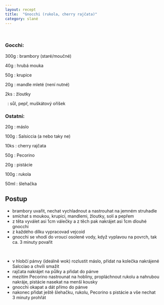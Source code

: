 ```yaml
---
layout: recept
title:  "Gnocchi (rukola, cherry rajčata)"
category: slané
---
```


<br>

<div class="ingredience" markdown="1">

### Gocchi:

300g
: brambory (staré/moučné)

40g
: hrubá mouka

50g
: krupice

20g
: mandle mleté (není nutné)

2ks
: žloutky

&nbsp;
: sůl, pepř, muškátový oříšek

### Ostatní:

20g
: máslo

100g
: Salsiccia (a nebo taky ne)

10ks
: cherry rajčata

50g
: Pecorino

20g
: pistácie

100g
: rukola

50ml
: šlehačka

</div>


## Postup

<div class="postup" markdown="1">  

- brambory uvařit, nechat vychladnout a nastrouhat na jemném struhadle
- smíchat s moukou, krupicí, mandlemi, žloutky, solí a pepřem
- z těta vyválet asi 1cm válečky a z těch pak nakrájet asi 1cm dlouhé gnocchi
- z každého dílku vypracovad vejcoid
- gnocchi se vhodí do vroucí osolené vody, když vyplavou na povrch, tak ca. 3 minuty povařit

<br>

- v hlobčí pánvy (ideálně wok) rozlustit máslo, přidat na kolečka nakrájené Salcciao a chvíli smažit
- rajčata nakrájet na půlky a přidat do pánve
- mezitím Pecorino nastrounat na hobliny, propláchnout rukolu a nahrubou nakráje, pistácie nasekat na menší kousky
- gnocchi okapat a dát přímo do pánve
- nakonec přidat ještě šlehačku, rukolu, Pecorino s pistácie a vše nechat 3 minuty prohřát
     
</div>
